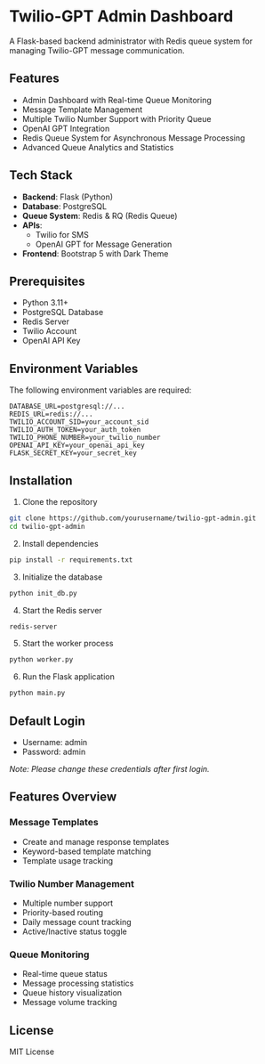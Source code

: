 # Twilio-GPT Admin Dashboard

A Flask-based backend administrator with Redis queue system for managing Twilio-GPT message communication.

## Features

- Admin Dashboard with Real-time Queue Monitoring
- Message Template Management
- Multiple Twilio Number Support with Priority Queue
- OpenAI GPT Integration
- Redis Queue System for Asynchronous Message Processing
- Advanced Queue Analytics and Statistics

## Tech Stack

- **Backend**: Flask (Python)
- **Database**: PostgreSQL
- **Queue System**: Redis & RQ (Redis Queue)
- **APIs**: 
  - Twilio for SMS
  - OpenAI GPT for Message Generation
- **Frontend**: Bootstrap 5 with Dark Theme

## Prerequisites

- Python 3.11+
- PostgreSQL Database
- Redis Server
- Twilio Account
- OpenAI API Key

## Environment Variables

The following environment variables are required:

```env
DATABASE_URL=postgresql://...
REDIS_URL=redis://...
TWILIO_ACCOUNT_SID=your_account_sid
TWILIO_AUTH_TOKEN=your_auth_token
TWILIO_PHONE_NUMBER=your_twilio_number
OPENAI_API_KEY=your_openai_api_key
FLASK_SECRET_KEY=your_secret_key
```

## Installation

1. Clone the repository
```bash
git clone https://github.com/yourusername/twilio-gpt-admin.git
cd twilio-gpt-admin
```

2. Install dependencies
```bash
pip install -r requirements.txt
```

3. Initialize the database
```bash
python init_db.py
```

4. Start the Redis server
```bash
redis-server
```

5. Start the worker process
```bash
python worker.py
```

6. Run the Flask application
```bash
python main.py
```

## Default Login

- Username: admin
- Password: admin

*Note: Please change these credentials after first login.*

## Features Overview

### Message Templates
- Create and manage response templates
- Keyword-based template matching
- Template usage tracking

### Twilio Number Management
- Multiple number support
- Priority-based routing
- Daily message count tracking
- Active/Inactive status toggle

### Queue Monitoring
- Real-time queue status
- Message processing statistics
- Queue history visualization
- Message volume tracking

## License

MIT License
